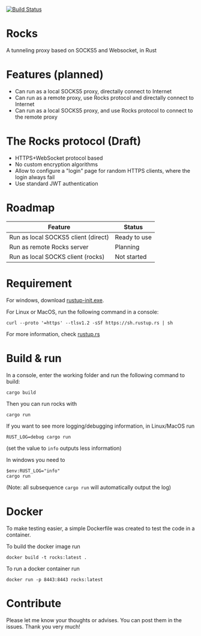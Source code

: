 [![Build Status](https://travis-ci.org/earthengine/rocks.svg?branch=master)](https://travis-ci.org/earthengine/rocks)

# Rocks

A tunneling proxy based on SOCKS5 and Websocket, in Rust

# Features (planned)

- Can run as a local SOCKS5 proxy, directally connect to Internet
- Can run as a remote proxy, use Rocks protocol and directally connect to Internet
- Can run as a local SOCKS5 proxy, and use Rocks protocol to connect to the remote proxy

# The Rocks protocol (Draft)

- HTTPS+WebSocket protocol based
- No custom encryption algorithms
- Allow to configure a "login" page for random HTTPS clients, where the login always fail
- Use standard JWT authentication

# Roadmap

| Feature                             | Status       |
| ----------------------------------- | ------------ |
| Run as local SOCKS5 client (direct) | Ready to use |
| Run as remote Rocks server          | Planning     |
| Run as local SOCKS client (rocks)   | Not started  |

# Requirement

For windows, download [rustup-init.exe](https://win.rustup.rs/x86_64).

For Linux or MacOS, run the following command in a console:

```
curl --proto '=https' --tlsv1.2 -sSf https://sh.rustup.rs | sh
```

For more information, check [rustup.rs](https://rustup.rs/)

# Build & run

In a console, enter the working folder and run the following command to build:

```
cargo build
```

Then you can run rocks with

```
cargo run
```

If you want to see more logging/debugging information, in Linux/MacOS run

```
RUST_LOG=debug cargo run
```

(set the value to `info` outputs less information)

In windows you need to

```
$env:RUST_LOG="info"
cargo run
```

(Note: all subsequence `cargo run` will automatically output the log)

# Docker

To make testing easier, a simple Dockerfile was created to test the code in a container.

To build the docker image run

```
docker build -t rocks:latest .
```

To run a docker container run

```
docker run -p 8443:8443 rocks:latest
```

# Contribute

Please let me know your thoughts or advises. You can post them in the issues. Thank you very much!
